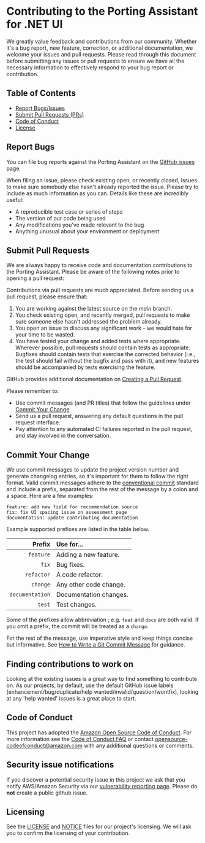 # Contributing to the Porting Assistant for .NET UI

We greatly value feedback and contributions from our community. Whether it's a bug report, new feature, correction, or additional documentation, we welcome your issues and pull requests. Please read through this document before submitting any issues or pull requests to ensure we have all the necessary information to effectively respond to your bug report or contribution.

## Table of Contents

* [Report Bugs/Issues](#report-bugs)
* [Submit Pull Requests (PRs)](#submit-pull-requests)
* [Code of Conduct](#code-of-conduct)
* [License](#license)


## Report Bugs

You can file bug reports against the Porting Assistant on the [GitHub issues][issues] page.

When filing an issue, please check existing open, or recently closed, issues to make sure somebody else hasn't already
reported the issue. Please try to include as much information as you can. Details like these are incredibly useful:

* A reproducible test case or series of steps
* The version of our code being used
* Any modifications you've made relevant to the bug
* Anything unusual about your environment or deployment


## Submit Pull Requests

We are always happy to receive code and documentation contributions to the Porting Assistant. Please be aware of the following notes prior to opening a pull request:

Contributions via pull requests are much appreciated. Before sending us a pull request, please ensure that:

1. You are working against the latest source on the *main* branch.
2. You check existing open, and recently merged, pull requests to make sure someone else hasn't addressed the problem already.
3. You open an issue to discuss any significant work - we would hate for your time to be wasted.
4. You have tested your change and added tests where appropriate. Wherever possible, pull requests should contain tests as appropriate. Bugfixes should contain tests that exercise the corrected behavior (i.e., the test should fail without the bugfix and pass with it), and new features should be accompanied by tests exercising the feature.

GitHub provides additional documentation on [Creating a Pull Request](https://help.github.com/articles/creating-a-pull-request/).

Please remember to:
* Use commit messages (and PR titles) that follow the guidelines under [Commit Your Change](#commit-your-change).
* Send us a pull request, answering any default questions in the pull request interface.
* Pay attention to any automated CI failures reported in the pull request, and stay involved in the conversation.

## Commit Your Change

We use commit messages to update the project version number and generate changelog entries, so it's important for them to follow the right format. Valid commit messages adhere to the [conventional commit][conventional-commit] standard and include a prefix, separated from the rest of the message by a colon and a space. Here are a few examples:

```
feature: add new field for recommendation source
fix: fix UI spacing issue on assessment page
documentation: update contributing documentation
```

Example supported prefixes are listed in the table below.

| Prefix          | Use for...                                                                                     |
|----------------:|:-----------------------------------------------------------------------------------------------|
| `feature`       | Adding a new feature.                                                                          |
| `fix`           | Bug fixes.                                                                                     |
| `refactor`      | A code refactor.                                                                                   |
| `change`        | Any other code change.                                                                         |
| `documentation` | Documentation changes.                                                                         |
| `test`          | Test changes.                                                                         |

Some of the prefixes allow abbreviation ; e.g. `feat` and `docs` are both valid. If you omit a prefix, the commit will be treated as a `change`.

For the rest of the message, use imperative style and keep things concise but informative. See [How to Write a Git Commit Message](https://chris.beams.io/posts/git-commit/) for guidance.

## Finding contributions to work on
Looking at the existing issues is a great way to find something to contribute on. As our projects, by default, use the default GitHub issue labels (enhancement/bug/duplicate/help wanted/invalid/question/wontfix), looking at any 'help wanted' issues is a great place to start.

## Code of Conduct

This project has adopted the [Amazon Open Source Code of Conduct][code-of-conduct]. For more information see the [Code of Conduct FAQ][code-of-conduct-faq] or contact opensource-codeofconduct@amazon.com with any additional questions or comments.

## Security issue notifications
If you discover a potential security issue in this project we ask that you notify AWS/Amazon Security via our [vulnerability reporting page](http://aws.amazon.com/security/vulnerability-reporting/). Please do **not** create a public github issue.

## Licensing

See the [LICENSE](./LICENSE) and [NOTICE](./NOTICE) files for our project's licensing. We will ask you to confirm the licensing of your contribution.

[issues]: https://github.com/aws/porting-assistant-dotnet-ui/issues
[pr]: https://github.com/aws/porting-assistant-dotnet-ui/pulls
[license]: http://aws.amazon.com/apache2.0/
[homebrew]: http://brew.sh/
[cla]: http://en.wikipedia.org/wiki/Contributor_License_Agreement
[code-of-conduct]: https://aws.github.io/code-of-conduct
[code-of-conduct-faq]: https://aws.github.io/code-of-conduct-faq
[conventional-commit]: https://conventionalcommits.org/